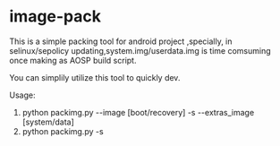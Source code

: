 # image-pack

This is a simple packing tool for android project ,specially, in selinux/sepolicy updating,system.img/userdata.img is time comsuming once making as AOSP build script.

You can simplily utilize this tool to quickly dev.

Usage:

1. python packimg.py --image [boot/recovery] -s --extras_image [system/data]
2. python packimg.py -s 
